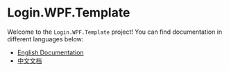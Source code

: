 # Login.WPF.Template

Welcome to the `Login.WPF.Template` project! You can find documentation in different languages below:

- [English Documentation](docs/README-EN.md)
- [中文文档](docs/README.md)

<!-- Remaining README content -->
